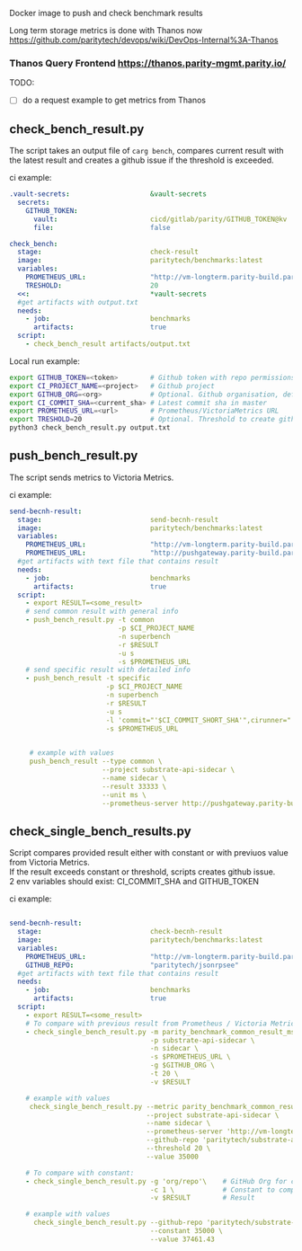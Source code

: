 Docker image to push and check benchmark results

Long term storage metrics is done with Thanos now
https://github.com/paritytech/devops/wiki/DevOps-Internal%3A-Thanos

### Thanos Query Frontend https://thanos.parity-mgmt.parity.io/

TODO:
- [ ] do a request example to get metrics from Thanos
## check_bench_result.py

The script takes an output file of `carg bench`, compares current result with the 
latest result and creates a github issue if the threshold is exceeded.

ci example:

```yml
.vault-secrets:                    &vault-secrets
  secrets:
    GITHUB_TOKEN:
      vault:                       cicd/gitlab/parity/GITHUB_TOKEN@kv
      file:                        false

check_bench:
  stage:                           check-result
  image:                           paritytech/benchmarks:latest
  variables:
    PROMETHEUS_URL:                "http://vm-longterm.parity-build.parity.io"
    TRESHOLD:                      20
  <<:                              *vault-secrets
  #get artifacts with output.txt
  needs:
    - job:                         benchmarks
      artifacts:                   true
  script:
    - check_bench_result artifacts/output.txt

```

Local run example:

```bash
export GITHUB_TOKEN=<token>        # Github token with repo permissions
export CI_PROJECT_NAME=<project>   # Github project
export GITHUB_ORG=<org>            # Optional. Github organisation, default = paritytech
export CI_COMMIT_SHA=<current_sha> # Latest commit sha in master
export PROMETHEUS_URL=<url>        # Prometheus/VictoriaMetrics URL
export TRESHOLD=20                 # Optional. Threshold to create github issue, default = 20
python3 check_bench_result.py output.txt
```


## push_bench_result.py

The script sends metrics to Victoria Metrics.

ci example:

```yml
send-becnh-result:
  stage:                           send-becnh-result
  image:                           paritytech/benchmarks:latest
  variables:
    PROMETHEUS_URL:                "http://vm-longterm.parity-build.parity.io"
    PROMETHEUS_URL:                "http://pushgateway.parity-build.parity.io"
  #get artifacts with text file that contains result
  needs:
    - job:                         benchmarks
      artifacts:                   true
  script:
    - export RESULT=<some_result>
    # send common result with general info
    - push_bench_result.py -t common
                           -p $CI_PROJECT_NAME
                           -n superbench
                           -r $RESULT
                           -u s
                           -s $PROMETHEUS_URL
    # send specific result with detailed info
    - push_bench_result -t specific
                        -p $CI_PROJECT_NAME
                        -n superbench
                        -r $RESULT
                        -u s
                        -l 'commit="'$CI_COMMIT_SHORT_SHA'",cirunner="'$runner'"'
                        -s $PROMETHEUS_URL

 
     # example with values
     push_bench_result --type common \
                       --project substrate-api-sidecar \
                       --name sidecar \
                       --result 33333 \
                       --unit ms \
                       --prometheus-server http://pushgateway.parity-build.parity.io
```

## check_single_bench_results.py

Script compares provided result either with constant or with previuos value from Victoria Metrics.  
If the result exceeds constant or threshold, scripts creates github issue.  
2 env variables should exist: CI_COMMIT_SHA and GITHUB_TOKEN  

ci example:

```yml

send-becnh-result:
  stage:                           check-becnh-result
  image:                           paritytech/benchmarks:latest
  variables:
    PROMETHEUS_URL:                "http://vm-longterm.parity-build.parity.io"
    GITHUB_REPO:                   "paritytech/jsonrpsee"
  #get artifacts with text file that contains result
  needs:
    - job:                         benchmarks
      artifacts:                   true
  script:
    - export RESULT=<some_result>
    # To compare with previous result from Prometheus / Victoria Metrics:
    - check_single_bench_result.py -m parity_benchmark_common_result_ms \ # Metric name
                                   -p substrate-api-sidecar \             # Benchark project
                                   -n sidecar \                           # Benchmark name
                                   -s $PROMETHEUS_URL \                   # Prometheus server to take last value
                                   -g $GITHUB_ORG \                       # GitHub Org for creating issue
                                   -t 20 \                                # Threshold %
                                   -v $RESULT                             # Result

    # example with values
     check_single_bench_result.py --metric parity_benchmark_common_result_ms  \
                                  --project substrate-api-sidecar \
                                  --name sidecar \
                                  --prometheus-server 'http://vm-longterm.parity-build.parity.io' \
                                  --github-repo 'paritytech/substrate-api-sidecar' \
                                  --threshold 20 \
                                  --value 35000

    # To compare with constant:
    - check_single_bench_result.py -g 'org/repo'\    # GitHub Org for creating issue
                                   -c 1 \            # Constant to compare
                                   -v $RESULT        # Result

    # example with values
	  check_single_bench_result.py --github-repo 'paritytech/substrate-api-sidecar' \
                                   --constant 35000 \
                                   --value 37461.43
```

